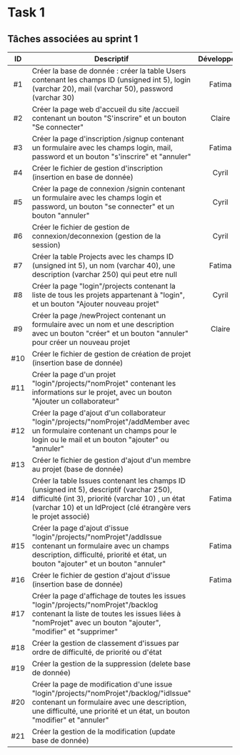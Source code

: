 # Task 1

## Tâches associées au sprint 1

| ID | Descriptif | Développeur | État | Coût |
| :-: | -- | :-: | :-: | :-: |
| #1 | Créer la base de donnée : créer la table Users contenant les champs ID (unsigned int 5), login (varchar 20), mail (varchar 50), password (varchar 30) | Fatima | DONE | 1/2 |
|#2|Créer la page web d'accueil du site /accueil contenant un bouton "S'inscrire" et un bouton "Se connecter"| Claire|DONE| 1/2 |
|#3|Créer la page d'inscription /signup contenant un formulaire avec les champs login, mail, password et un bouton "s'inscrire" et "annuler"| Fatima| DONE | 1/2 |
|#4|Créer le fichier de gestion d'inscription (insertion en base de donnée)| Cyril |DOING | 1/2 |
|#5|Créer la page de connexion /signin contenant un formulaire avec les champs login et password, un bouton "se connecter" et un bouton "annuler"| Cyril| DONE | 1/2 |
| #6 |Créer le fichier de gestion de connexion/deconnexion (gestion de la session)| Cyril |TODO | 1 |
|#7|Créer la table Projects avec les champs ID (unsigned int 5), un nom (varchar 40), une description (varchar 250) qui peut etre null| Fatima|TODO| 1/2 |
|#8|Créer la page "login"/projects contenant la liste de tous les projets appartenant à "login", et un bouton "Ajouter nouveau projet"| Cyril |TODO| 1/2 |
|#9|Créer la page /newProject contenant un formulaire avec un nom et une description avec un bouton "créer" et un bouton "annuler" pour créer un nouveau projet| Claire |DOING| 1/2 |
|#10|Créer le fichier de gestion de création de projet (insertion base de donnée)||TODO| 1 |
|#11|Créer la page d'un projet "login"/projects/"nomProjet" contenant les informations sur le projet, avec un bouton "Ajouter un collaborateur"||TODO| 1/2 |
|#12|Créer la page d'ajout d'un collaborateur "login"/projects/"nomProjet"/addMember avec un formulaire contenant un champs pour le login ou le mail et un bouton "ajouter" ou "annuler"||TODO| 1/2 |
|#13|Créer le fichier de gestion d'ajout d'un membre au projet (base de donnée)||TODO| 1 |
|#14|Créer la table Issues contenant les champs ID (unsigned int 5), descriptif (varchar 250), difficulté (int 3), priorité (varchar 10) , un état (varchar 10) et un IdProject (clé étrangère vers le projet associé)| Fatima |DONE| 1/2 |
|#15|Créer la page d'ajout d'issue "login"/projects/"nomProjet"/addIssue contenant un formulaire avec un champs description, difficulté, priorité et état, un bouton "ajouter" et un bouton "annuler"| Fatima |DOING| 1/2 |
|#16|Créer le fichier de gestion d'ajout d'issue (insertion base de donnée)| Fatima |TODO| 1/2 |
|#17|Créer la page d'affichage de toutes les issues "login"/projects/"nomProjet"/backlog contenant la liste de toutes les issues liées à "nomProjet" avec un bouton "ajouter", "modifier" et "supprimer"||TODO| 1 |
|#18|Créer la gestion de classement d'issues par ordre de difficulté, de priorité ou d'état||TODO| 1 |
|#19|Créer la gestion de la suppression (delete base de donnée)||TODO| 1/2 |
|#20|Créer la page de modification d'une issue "login"/projects/"nomProjet"/backlog/"idIssue" contenant un formulaire avec une description, une difficulté, une priorité et un état, un bouton "modifier" et "annuler"||TODO| 1/2 |
|#21|Créer la gestion de la modification (update base de donnée)||TODO| 1 |
